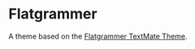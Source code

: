 # Flatgrammer

A theme based on the [Flatgrammer TextMate Theme](http://colorsublime.com/theme/Flatgrammer).
